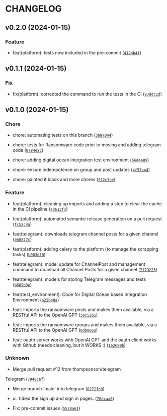# CHANGELOG



## v0.2.0 (2024-01-15)

### Feature

* feat(platform): tests now included in the pre-commit ([`4124b4f`](https://github.com/thompsonson/ctim/commit/4124b4f004ff12480ec2cdc829fa7c42ceca3b34))


## v0.1.1 (2024-01-15)

### Fix

* fix(platform): corrected the command to run the tests in the CI ([`93ddc1d`](https://github.com/thompsonson/ctim/commit/93ddc1d59e9ef5a9862b527f639cb7b6a6f49d60))


## v0.1.0 (2024-01-15)

### Chore

* chore: automating tests on this branch ([`3697044`](https://github.com/thompsonson/ctim/commit/3697044ffe9e0c13ea8d0ac2c5ed57227be4be43))

* chore: tests for Ransomware code prior to moving and adding telegram code ([`0a84e2c`](https://github.com/thompsonson/ctim/commit/0a84e2c8319d7503bc99f601cd9c2ee46b82515e))

* chore: adding digital ocean integration test environment ([`56d4a89`](https://github.com/thompsonson/ctim/commit/56d4a89a95e17bd1d33f856ccf7ffc2346e77f20))

* chore: ensure indempotence on group and post updates ([`4f57ae4`](https://github.com/thompsonson/ctim/commit/4f57ae4e8ea7b54a69426bf9ce2b02e34a332508))

* chore: painted it black and more chores ([`f72c3be`](https://github.com/thompsonson/ctim/commit/f72c3be5f70dfca30f2977b2fc04d9e208150eec))

### Feature

* feat(platform): cleaning up imports and adding a step to clear the cache in the CI pipeline ([`ad613fc`](https://github.com/thompsonson/ctim/commit/ad613fc185e32f6797f895443a6ad3763dce84df))

* feat(platform): automated semantic release generation on a pull request ([`fc52c4a`](https://github.com/thompsonson/ctim/commit/fc52c4a1a7b38f27459650205079ed87bd4c9773))

* feat(telegram): downloads telegram channel posts for a given channel ([`eb8827c`](https://github.com/thompsonson/ctim/commit/eb8827c5239ec2b68639c521d1af6c012274ad8d))

* feat(platform): adding celery to the platform (to manage the scrapping tasks) ([`b003d10`](https://github.com/thompsonson/ctim/commit/b003d10dd5b65a1786c17d357d8689eab88ae051))

* feat(telegram): model update for ChannelPost and management command to doanload all Channel Posts for a given channel ([`7f79225`](https://github.com/thompsonson/ctim/commit/7f79225c4cad866f9c67785d186cb6674fc26a31))

* feat(telegram): models for storing Telegram messages and tests ([`b689b3e`](https://github.com/thompsonson/ctim/commit/b689b3e55509aa8de7d4e5f7ec42387454ac5bbf))

* feat(test_environment): Code for Digital Ocean based Integration Environment ([`a22b48a`](https://github.com/thompsonson/ctim/commit/a22b48acfb1a1c4a0987449aa5c6c0ffdeb6bbc3))

* feat: imports the ransomware posts and makes them available, via a RESTful API to the OpenAI GPT ([`30c5261`](https://github.com/thompsonson/ctim/commit/30c526106de764d86a08c6f6cd3af2b9c1afb99b))

* feat: imports the ransomware groups and makes them available, via a RESTful API to the OpenAI GPT ([`0db0662`](https://github.com/thompsonson/ctim/commit/0db0662cda3b3c1bd3f3e83602c4de64431d417d))

* feat: oauth server works with OpenAI GPT and the oauth client works with Github (needs cleaning, but it WORKS :) ([`1b2699b`](https://github.com/thompsonson/ctim/commit/1b2699b93cd6a8f31102020e5d0202dcb216e7a7))

### Unknown

* Merge pull request #12 from thompsonson/telegram

Telegram ([`7948c6f`](https://github.com/thompsonson/ctim/commit/7948c6f773a3fb9ac97bb871007f23ca2cda3f2e))

* Merge branch &#39;main&#39; into telegram ([`8272fc8`](https://github.com/thompsonson/ctim/commit/8272fc8db60411e6053fe862366d2a85abff06fb))

* ui: tidied the sign up and sign in pages. ([`78dcaa6`](https://github.com/thompsonson/ctim/commit/78dcaa6fb17066570d0aa9d512aca3518d39da75))

* Fix: pre-commit issues ([`5538a61`](https://github.com/thompsonson/ctim/commit/5538a61d62900585b6b64bfd654c0c5df78af54e))
